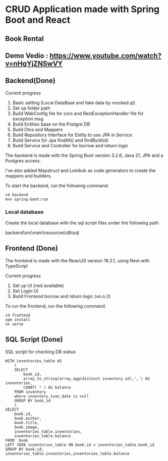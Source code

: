 # CRUD Application made with Spring Boot and React

## Book Rental

## Demo Vedio : https://www.youtube.com/watch?v=nHgYjZNSwVY

## Backend(Done)

Current progress

1. Basic setting (Local DataBase and fake data by mocked.ql)
2. Set up folder path
3. Build WebConfig file for cors and RestExceptionHandler file for exception msg
4. Build Entities base on the Postgre DB
5. Build Dtos and Mappers
6. Build Repository Interface for Entity to use JPA in Service
7. Build Service for Jpa findAll() and findById(id)
8. Build Service and Controller for borrow and return logic

The backend is made with the Spring Boot version 3.2.6, Java 21, JPA and a Postgres access.

I've also added Mapstruct and Lombok as code generators to create the mappers and builders.

To start the backend, run the following command:

```
cd backend
mvn spring-boot:run
```

### Local database

Create the local database with the sql script files under the following path

backend\src\main\resources\db\sql

## Frontend (Done)

The frontend is made with the ReactJS version 18.3.1, using Next with TypeScript

Current progress

1. Set up UI (rwd available)
2. Set Login UI
3. Build Frontend borrow and return logic (vo.o.2)

To run the frontend, run the following command:

```
cd frontend
npm install
nx serve
```

## SQL Script (Done)

SQL script for checking DB status

```
WITH inventories_table AS
    (
    SELECT
        book_id,
        array_to_string(array_agg(distinct inventory.id),',') AS inventories,
        COUNT( * ) AS balance
    FROM inventory
    where inventory.loan_date is null
    GROUP BY book_id
    )
SELECT
    book.id,
    book.author,
    book.title,
    book.image,
    inventories_table.inventories,
    inventories_table.balance
FROM  book
LEFT JOIN inventories_table ON book.id = inventories_table.book_id
GROUP BY book.id, inventories_table.inventories,inventories_table.balance

```
